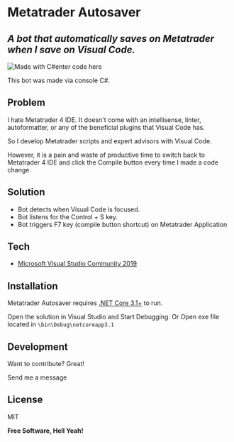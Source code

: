 
# Metatrader Autosaver
## _A bot that automatically saves on Metatrader when I save on Visual Code._


![Made with C#enter code here](https://github.com/joelachankeng/Metatrader-Autosaver/blob/main/csharp.png)


This bot was made via console C#.

## Problem

I hate Metatrader 4 IDE. 
It doesn't come with an intellisense, linter, autoformatter, or any of the beneficial plugins that Visual Code has.

So I develop Metatrader scripts and expert advisors with Visual Code.

However, it is a pain and waste of productive time to switch back to Metatrader 4 IDE and click the Compile button every time I made a code change.

## Solution
- Bot detects when Visual Code is focused.
- Bot listens for the Control + S key.
- Bot triggers F7 key (compile button shortcut) on Metatrader Application

## Tech


- [Microsoft Visual Studio Community 2019](https://visualstudio.microsoft.com/downloads/)

## Installation

Metatrader Autosaver requires [.NET Core 3.1+](https://dotnet.microsoft.com/en-us/download/dotnet/3.1) to run.

Open the solution in Visual Studio and Start Debugging.
Or
Open exe file located in `\bin\Debug\netcoreapp3.1`


## Development

Want to contribute? Great!

Send me a message


## License

MIT

**Free Software, Hell Yeah!**


